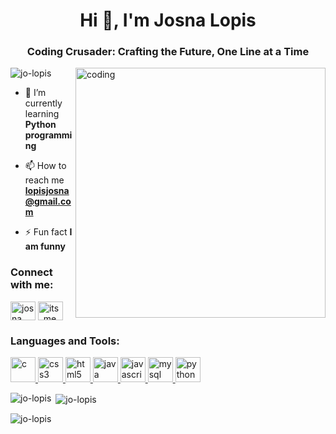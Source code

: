 <h1 align="center">Hi 👋, I'm Josna Lopis</h1>
<h3 align="center">Coding Crusader: Crafting the Future, One Line at a Time</h3>

<img align="right" alt="coding" width="400" src="https://mir-s3-cdn-cf.behance.net/project_modules/disp/601014116770475.6068beff4640a.gif">

<p align="left"> <img src="https://komarev.com/ghpvc/?username=jo-lopis&label=Profile%20views&color=0e75b6&style=flat" alt="jo-lopis" /> </p>

- 🌱 I’m currently learning **Python programming**

- 📫 How to reach me **lopisjosna@gmail.com**

- ⚡ Fun fact **I am funny**

<h3 align="left">Connect with me:</h3>
<p align="left">
<a href="https://linkedin.com/in/josna lopis" target="blank"><img align="center" src="https://cdn.freebiesupply.com/logos/large/2x/linkedin-icon-logo-png-transparent.png" alt="josna lopis" height="30" width="40" /></a>
<a href="https://instagram.com/its_me_jo1705" target="blank"><img align="center" src="https://th.bing.com/th/id/OIP.k4eQsXrLWzuCNtZc6MT8RQHaHa?pid=ImgDet&rs=1" alt="its_me_jo1705" height="30" width="40" /></a>
</p>

<h3 align="left">Languages and Tools:</h3>
<p align="left"> <a href="https://www.cprogramming.com/" target="_blank" rel="noreferrer"> <img src="https://toppng.com/uploads/preview/c-programming-icon-c-programming-language-logo-11562945679duaxtn3yq0.png" alt="c" width="40" height="40"/> </a> <a href="https://www.w3schools.com/css/" target="_blank" rel="noreferrer"> <img src="https://th.bing.com/th/id/OIP.hG6v403fXEtFUUkC_PUq2QHaKt?pid=ImgDet&rs=1" alt="css3" width="40" height="40"/> </a> <a href="https://www.w3.org/html/" target="_blank" rel="noreferrer"> <img src="https://img2.gratispng.com/20180802/tpl/kisspng-logo-html5-brand-clip-art-%E6%9D%89-%E5%B1%B1-%E8%89%AF-%E9%9B%84-5b62be01b565d5.334247781533197825743.jpg" alt="html5" width="40" height="40"/> </a> <a href="https://www.java.com" target="_blank" rel="noreferrer"> <img src="https://th.bing.com/th/id/OIP.qUsonnBsHnioyl78SFCZfQHaGa?pid=ImgDet&rs=1" alt="java" width="40" height="40"/> </a> <a href="https://developer.mozilla.org/en-US/docs/Web/JavaScript" target="_blank" rel="noreferrer"> <img src="https://www.tc-web.it/wp-content/uploads/2018/07/javascript_logo.jpg" alt="javascript" width="40" height="40"/> </a> <a href="https://www.mysql.com/" target="_blank" rel="noreferrer"> <img src="https://th.bing.com/th/id/OIP.7cYTT-kxKUhiV5YQ6TuAfQHaHp?pid=ImgDet&rs=1" alt="mysql" width="40" height="40"/> </a> <a href="https://www.python.org" target="_blank" rel="noreferrer"> <img src="https://pluspng.com/img-png/python-logo-png-open-2000.png" alt="python" width="40" height="40"/> </a> </p>

<p><img align="left" src="https://github-readme-stats.vercel.app/api/top-langs?username=jo-lopis&show_icons=true&locale=en&layout=compact" alt="jo-lopis" /></p>

<p>&nbsp;<img align="center" src="https://github-readme-stats.vercel.app/api?username=jo-lopis&show_icons=true&locale=en" alt="jo-lopis" /></p>

<p><img align="center" src="https://github-readme-streak-stats.herokuapp.com/?user=jo-lopis&" alt="jo-lopis" /></p>
